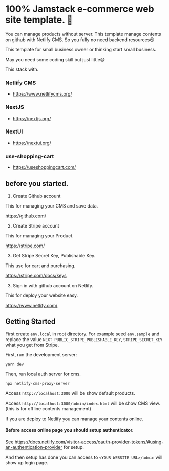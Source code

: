 # 100% Jamstack e-commerce web site template. 🐹
You can manage products without server.
This template manage contents on github with Netlify CMS.
So you fully no need backend resources😏

This template for small business owner or thinking start small business.

May you need some coding skill but just little😋

This stack with.

### Netlify CMS
- https://www.netlifycms.org/

### NextJS
- https://nextjs.org/

### NextUI
- https://nextui.org/

### use-shopping-cart
- https://useshoppingcart.com/


## before you started.

1. Create Github account

This for managing your CMS and save data.

https://github.com/

2. Create Stripe account

This for managing your Product.

https://stripe.com/

3. Get Stripe Secret Key, Publishable Key.

This use for cart and purchasing.

https://stripe.com/docs/keys

3. Sign in with github account on Netlify.

This for deploy your website easy.

https://www.netlify.com/

## Getting Started

First create `env.local` in root directory.
For example seed `env.sample` and replace the value `NEXT_PUBLIC_STRIPE_PUBLISHABLE_KEY`, `STRIPE_SECRET_KEY` what you get from Stripe.


First, run the development server:

```bash
yarn dev
```

Then, run local auth server for cms.
```bash
npx netlify-cms-proxy-server
```

Access `http://localhost:3000` will be show default products.

Access `http://localhost:3000/admin/index.html` will be show CMS view.(this is for offline contents management)

If you are deploy to Netlify you can manage your contents online.

#### Before access online page you should setup authenticator.
See https://docs.netlify.com/visitor-access/oauth-provider-tokens/#using-an-authentication-provider for setup.

And then setup has done you can access to `<YOUR WEBSITE URL>/admin` will show up login page.

